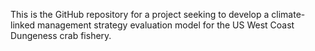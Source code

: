 This is the GitHub repository for a project seeking to develop a climate-linked management strategy evaluation model for the US West Coast Dungeness crab fishery.
